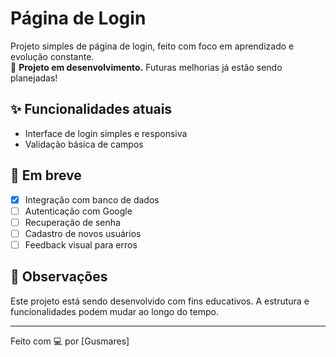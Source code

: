 # Página de Login

Projeto simples de página de login, feito com foco em aprendizado e evolução constante.  
🚧 **Projeto em desenvolvimento.** Futuras melhorias já estão sendo planejadas!

## ✨ Funcionalidades atuais

- Interface de login simples e responsiva
- Validação básica de campos

## 🔧 Em breve

- [X] Integração com banco de dados
- [ ] Autenticação com Google
- [ ] Recuperação de senha
- [ ] Cadastro de novos usuários
- [ ] Feedback visual para erros

## 📌 Observações

Este projeto está sendo desenvolvido com fins educativos. A estrutura e funcionalidades podem mudar ao longo do tempo.

---

Feito com 💻 por [Gusmares]
